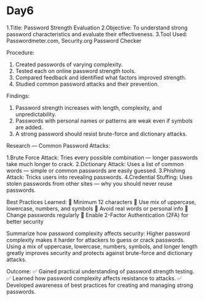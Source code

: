 # Day6
1.Title: Password Strength Evaluation
2.Objective: To understand strong password characteristics and evaluate their effectiveness.
3.Tool Used: Passwordmeter.com, Security.org Password Checker

Procedure:
1) Created passwords of varying complexity.
2) Tested each on online password strength tools.
3) Compared feedback and identified what factors improved strength.
4) Studied common password attacks and their prevention.

Findings:
1) Password strength increases with length, complexity, and unpredictability.
2) Passwords with personal names or patterns are weak even if symbols are added.
3) A strong password should resist brute-force and dictionary attacks.

Research — Common Password Attacks:
                                                   
1.Brute Force Attack: Tries every possible combination — longer passwords take much longer to crack.
2.Dictionary Attack:  Uses a list of common words — simple or common passwords are easily guessed.
3.Phishing Attack: Tricks users into revealing passwords.
4.Credential Stuffing: Uses stolen passwords from other sites — why you should never reuse passwords.  

Best Practices Learned:
🔹 Minimum 12 characters
🔹 Use mix of uppercase, lowercase, numbers, and symbols
🔹 Avoid real words or personal info
🔹 Change passwords regularly
🔹 Enable 2-Factor Authentication (2FA) for better security

Summarize how password complexity affects security:
Higher password complexity makes it harder for attackers to guess or crack passwords. Using a mix of uppercase, lowercase, numbers, symbols, and longer length greatly improves security and protects against brute-force and dictionary attacks.

Outcome:
✅ Gained practical understanding of password strength testing.
✅ Learned how password complexity affects resistance to attacks.
✅ Developed awareness of best practices for creating and managing strong passwords.
